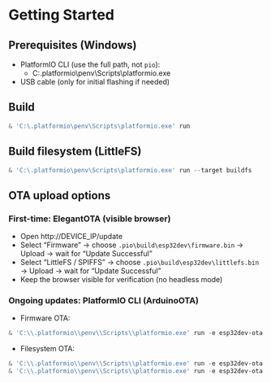 # Getting Started

## Prerequisites (Windows)

- PlatformIO CLI (use the full path, not `pio`):
  - C:\.platformio\penv\Scripts\platformio.exe
- USB cable (only for initial flashing if needed)

## Build

```powershell
& 'C:\.platformio\penv\Scripts\platformio.exe' run
```

## Build filesystem (LittleFS)

```powershell
& 'C:\.platformio\penv\Scripts\platformio.exe' run --target buildfs
```

## OTA upload options

### First-time: ElegantOTA (visible browser)

- Open http://DEVICE_IP/update
- Select “Firmware” → choose `.pio\build\esp32dev\firmware.bin` → Upload → wait for “Update Successful”
- Select “LittleFS / SPIFFS” → choose `.pio\build\esp32dev\littlefs.bin` → Upload → wait for “Update Successful”
- Keep the browser visible for verification (no headless mode)

### Ongoing updates: PlatformIO CLI (ArduinoOTA)

- Firmware OTA:

```powershell
& 'C:\\.platformio\\penv\\Scripts\\platformio.exe' run -e esp32dev-ota -t upload --upload-port DEVICE_IP
```

- Filesystem OTA:

```powershell
& 'C:\\.platformio\\penv\\Scripts\\platformio.exe' run -e esp32dev-ota -t buildfs
& 'C:\\.platformio\\penv\\Scripts\\platformio.exe' run -e esp32dev-ota -t uploadfs --upload-port DEVICE_IP
```
